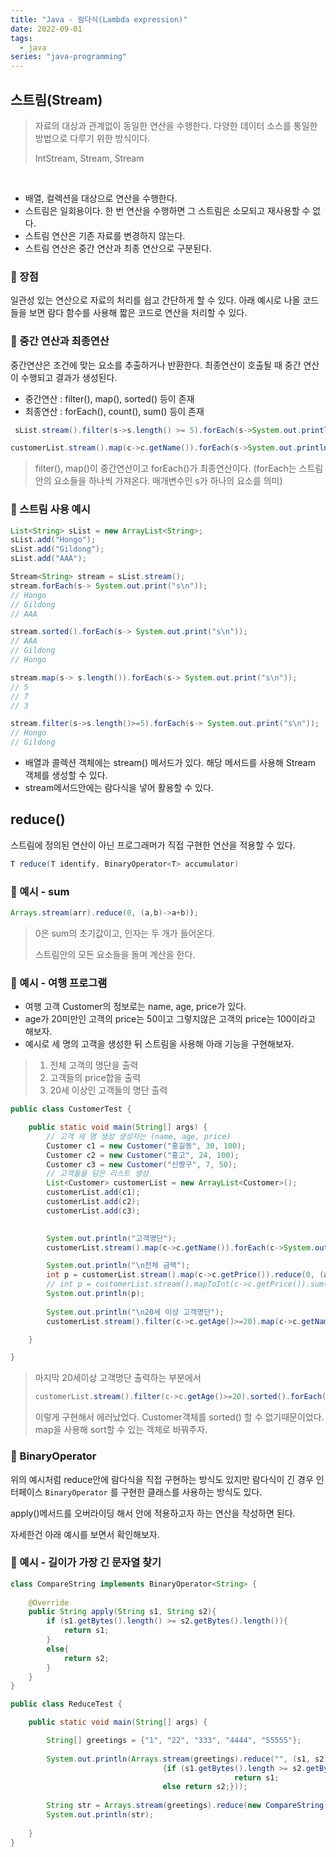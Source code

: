 ```yaml
---
title: "Java - 람다식(Lambda expression)"
date: 2022-09-01
tags:
  - java
series: "java-programming"
---
```


## 스트림(Stream)

> 자료의 대상과 관계없이 동일한 연산을 수행한다. 다양한 데이터 소스를 통일한 방법으로 다루기 위한 방식이다.<br/>
>
> IntStream, Stream<Integer>, Stream<String> 

<br/>

* 배열, 컬렉션을 대상으로 연산을 수행한다.
* 스트림은 일회용이다. 한 번 연산을 수행하면 그 스트림은 소모되고 재사용할 수 없다.
* 스트림 연산은 기존 자료를 변경하지 않는다.
* 스트림 연산은 중간 연산과 최종 연산으로 구분된다.

### 📌 장점

일관성 있는 연산으로 자료의 처리를 쉽고 간단하게 할 수 있다. 아래 예시로 나올 코드들을 보면 람다 함수를 사용해 짧은 코드로 연산을 처리할 수 있다.



### 📌 중간 연산과 최종연산

중간연산은 조건에 맞는 요소를 추출하거나 반환한다. 최종연산이 호출될 때 중간 연산이 수행되고 결과가 생성된다.

* 중간연산 : filter(), map(), sorted() 등이 존재
* 최종연산 : forEach(), count(), sum() 등이 존재

```java
 sList.stream().filter(s->s.length() >= 5).forEach(s->System.out.println(s));

customerList.stream().map(c->c.getName()).forEach(s->System.out.println(s));
```

> filter(), map()이 중간연산이고 forEach()가 최종연산이다. (forEach는 스트림안의 요소들을 하나씩 가져온다. 매개변수인 s가 하나의 요소를 의미)



### 📌 스트림 사용 예시

```java
List<String> sList = new ArrayList<String>;
sList.add("Hongo");
sList.add("Gildong");
sList.add("AAA");

Stream<String> stream = sList.stream();
stream.forEach(s-> System.out.print("s\n"));
// Hongo
// Gildong
// AAA

stream.sorted().forEach(s-> System.out.print("s\n"));
// AAA
// Gildong
// Hongo

stream.map(s-> s.length()).forEach(s-> System.out.print("s\n"));
// 5
// 7
// 3

stream.filter(s->s.length()>=5).forEach(s-> System.out.print("s\n"));
// Hongo
// Gildong
```

* 배열과 콜렉션 객체에는 stream() 메서드가 있다. 해당 메서드를 사용해 Stream 객체를 생성할 수 있다.
* stream메서드안에는 람다식을 넣어 활용할 수 있다.



## reduce()

스트림에 정의된 연산이 아닌 프로그래머가 직접 구현한 연산을 적용할 수 있다.

```java
T reduce(T identify, BinaryOperator<T> accumulator)
```



### 📌 예시 - sum

```java
Arrays.stream(arr).reduce(0, (a,b)->a+b));
```

> 0은 sum의 초기값이고, 인자는 두 개가 들어온다.<br/>
>
> 스트림안의 모든 요소들을 돌며 계산을 한다.



### 📌 예시 - 여행 프로그램

* 여행 고객 Customer의 정보로는 name, age, price가 있다.
* age가 20미만인 고객의 price는 50이고 그렇지않은 고객의 price는 100이라고 해보자.
* 예시로 세 명의 고객을 생성한 뒤 스트림을 사용해 아래 기능을 구현해보자.

> 1. 전체 고객의 명단을 출력
> 2. 고객들의 price합을 출력
> 3. 20세 이상인 고객들의 명단 출력

```java
public class CustomerTest {

    public static void main(String[] args) {
        // 고객 세 명 생성 생성자는 (name, age, price)
        Customer c1 = new Customer("홍길동", 30, 100);
        Customer c2 = new Customer("홍고", 24, 100);
        Customer c3 = new Customer("신짱구", 7, 50);
		// 고객들을 담은 리스트 생성
        List<Customer> customerList = new ArrayList<Customer>();
        customerList.add(c1);
        customerList.add(c2);
        customerList.add(c3);

		
        System.out.println("고객명단");
        customerList.stream().map(c->c.getName()).forEach(c->System.out.println(c));

        System.out.println("\n전체 금액");
        int p = customerList.stream().map(c->c.getPrice()).reduce(0, (a,b)->a+b);
        // int p = customerList.stream().mapToInt(c->c.getPrice()).sum();
        System.out.println(p);
    
        System.out.println("\n20세 이상 고객명단");
        customerList.stream().filter(c->c.getAge()>=20).map(c->c.getName()).sorted().forEach(s-> System.out.println(s));

    }

}
```

> 마지막 20세이상 고객명단 출력하는 부분에서 <br/>
>
> ```java
> customerList.stream().filter(c->c.getAge()>=20).sorted().forEach(s-> System.out.println(s));
> ```
>
> 이렇게 구현해서 에러났었다. Customer객체를 sorted() 할 수 없기때문이었다. map을 사용해 sort할 수 있는 객체로 바꿔주자.



### 📌 BinaryOperator

위의 예시처럼 reduce안에 람다식을 직접 구현하는 방식도 있지만 람다식이 긴 경우 인터페이스 `BinaryOperator` 를 구현한 클래스를 사용하는 방식도 있다.<br/>

apply()메서드를 오버라이딩 해서 안에 적용하고자 하는 연산을 작성하면 된다.<br/>

자세한건 아래 예시를 보면서 확인해보자.



### 📌 예시 - 길이가 가장 긴 문자열 찾기

```java
class CompareString implements BinaryOperator<String> {
    
    @Override
    public String apply(String s1, String s2){
        if (s1.getBytes().length() >= s2.getBytes().length()){
            return s1;
        }
        else{
            return s2;
        }
    }
}

public class ReduceTest {

	public static void main(String[] args) {

		String[] greetings = {"1", "22", "333", "4444", "55555"};
		
		System.out.println(Arrays.stream(greetings).reduce("", (s1, s2)-> 
		                          {if (s1.getBytes().length >= s2.getBytes().length) 
				                                  return s1;
		                          else return s2;})); 
		
		String str = Arrays.stream(greetings).reduce(new CompareString()).get(); //BinaryOperator를 구현한 클래스 이용
		System.out.println(str);
		                          
	}
}

```



### 

